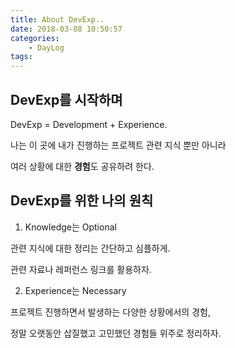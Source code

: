 ```yaml
---
title: About DevExp..
date: 2018-03-08 10:50:57
categories:
	- DayLog 
tags:
---
```


## DevExp를 시작하며

DevExp = Development + Experience.

나는 이 곳에 내가 진행하는 프로젝트 관련 지식 뿐만 아니라

여러 상황에 대한 **경험**도 공유하려 한다.

## DevExp를 위한 나의 원칙

1. Knowledge는 Optional

관련 지식에 대한 정리는 간단하고 심플하게.

관련 자료나 레퍼런스 링크를 활용하자.

2. Experience는 Necessary

프로젝트 진행하면서 발생하는 다양한 상황에서의 경험,
	
정말 오랫동안 삽질했고 고민했던 경험들 위주로 정리하자.
